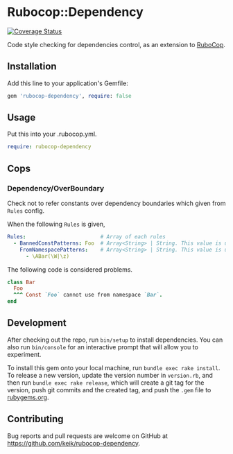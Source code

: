# Rubocop::Dependency

[![Coverage Status](https://coveralls.io/repos/github/keik/rubocop-dependency/badge.svg?branch=circleci)](https://coveralls.io/github/keik/rubocop-dependency?branch=circleci)

Code style checking for dependencies control, as an extension to [RuboCop](https://github.com/rubocop/rubocop).

## Installation

Add this line to your application's Gemfile:

```ruby
gem 'rubocop-dependency', require: false
```

## Usage

Put this into your .rubocop.yml.

```yaml
require: rubocop-dependency
```

## Cops

### Dependency/OverBoundary

Check not to refer constants over dependency boundaries which given from `Rules` config.

When the following `Rules` is given,

```yaml
Rules:                        # Array of each rules
  - BannedConstPatterns: Foo  # Array<String> | String. This value is used as Regexp pattern.
    FromNamespacePatterns:    # Array<String> | String. This value is used as Regexp pattern.
      - \ABar(\W|\z)
```

The following code is considered problems.

```ruby
class Bar
  Foo
  ^^^ Const `Foo` cannot use from namespace `Bar`.
end
```

## Development

After checking out the repo, run `bin/setup` to install dependencies. You can also run `bin/console` for an interactive prompt that will allow you to experiment.

To install this gem onto your local machine, run `bundle exec rake install`. To release a new version, update the version number in `version.rb`, and then run `bundle exec rake release`, which will create a git tag for the version, push git commits and the created tag, and push the `.gem` file to [rubygems.org](https://rubygems.org).

## Contributing

Bug reports and pull requests are welcome on GitHub at https://github.com/keik/rubocop-dependency.
